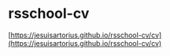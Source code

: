 # rsschool-cv

[https://jesuisartorius.github.io/rsschool-cv/cv](https://jesuisartorius.github.io/rsschool-cv/cv)
